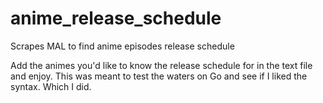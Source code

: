 # anime_release_schedule
Scrapes MAL to find anime episodes release schedule


Add the animes you'd like to know the release schedule for in the text file and enjoy. This was meant to test the waters on Go and see if I liked the syntax. Which I did.
